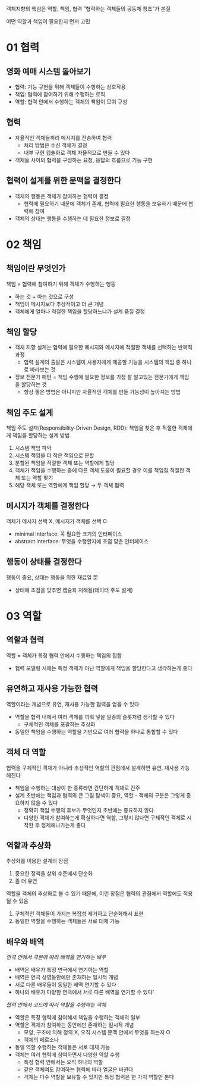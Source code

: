 객체지향의 핵심은 역할, 책임, 협력
”협력하는 객체들의 공동체 창조”가 본질

어떤 역할과 책임이 필요한지 먼저 고민 

# 01 협력

## 영화 예매 시스템 돌아보기

- 협력: 기능 구현을 위해 객체들이 수행하는 상호작용
- 책임: 협력에 참여하기 위해 수행하는 로직
- 역할: 협력 안에서 수행하는 객체의 책임이 모여 구성

## 협력

- 자율적인 객체들끼리 메시지를 전송하여 협력
    - 처리 방법은 수신 객체가 결정
    - 내부 구현 캡슐화로 객체 자율적으로 만들 수 있다
- 객체들 사이의 협력을 구성하는 요청, 응답의 흐름으로 기능 구현

## 협력이 설계를 위한 문맥을 결정한다

- 객체의 행동은 객체가 참여하는 협력이 결정
    - 협력에 필요하기 때문에 객체가 존재, 협력에 필요한 행동을 보유하기 때문에 협력에 참여
- 객체의 상태는 행동을 수행하는 데 필요한 정보로 결정

# 02 책임

## 책임이란 무엇인가

책임 = 협력에 참여하기 위해 객체가 수행하는 행동

- 하는 것 + 아는 것으로 구성
- 책임이 메시지보다 추상적이고 더 큰 개념
- 객체에게 얼마나 적절한 책임을 할당하느냐가 설계 품질 결정

## 책임 할당

- 객체 지향 설계는 협력에 필요한 메시지와 메시지에 적절한 객체를 선택하는 반복적 과정
    - 협력 설계의 출발은 시스템이 사용자에게 제공할 기능을 시스템의 책임 중 하나로 바라보는 것
- 정보 전문가 패턴 = 책임 수행에 필요한 정보를 가장 잘 알고있는 전문가에게 책임을 할당하는 것
    - 항상 좋은 방법은 아니지만 자율적인 객체를 만들 가능성이 높아지는 방법

## 책임 주도 설계

책임 주도 설계(Responsibility-Driven Design, RDD): 책임을 찾은 후 적절한 객체에게 책임을 할당하는 설계 방법

1. 시스템 책임 파악
2. 시스템 책임을 더 작은 책임으로 분할
3. 분할된 책임을 적절한 객체 또는 역할에게 할당
4. 객체가 책임을 수행하는 중에 다른 객체 도움이 필요할 경우 이를 책임질 적절한 객체 또는 역할 찾기
5. 해당 객체 또는 역할에게 책임 할당 → 두 객체 협력

## 메시지가 객체를 결정한다

객체가 메시지 선택 X, 메시지가 객체를 선택 O

- minimal interface: 꼭 필요한 크기의 인터페이스
- abstract interface: 무엇을 수행할지에 초점 맞춘 인터페이스

## 행동이 상태를 결정한다

행동이 중요, 상태는 행동을 위한 재료일 뿐

- 상태에 초점을 맞추면 캡슐화 저해됨(데이터 주도 설계)

# 03 역할

## 역할과 협력

역할 = 객체가 특정 협력 안에서 수행하는 책임의 집합

- 협력 모델링 시에는 특정 객체가 아닌 역할에게 책임을 할당한다고 생각하는게 좋다

## 유연하고 재사용 가능한 협력

역할이라는 개념으로 유연, 재사용 가능한 협력을 얻을 수 있다

- 역할을 협력 내에서 여러 객체를 끼워 넣을 일종의 슬롯처럼 생각할 수 있다
    - 구체적인 객체를 포괄하는 추상화
- 동일한 책임을 수행하는 역할을 기반으로 여러 협력을 하나로 통합할 수 있다

## 객체 대 역할

협력을 구체적인 객체가 아니라 추상적인 역할의 관점에서 설계하면 유연, 재사용 가능해진다

- 책임을 수행하는 대상이 한 종류라면 간단하게 객체로 간주
- 설계 초반에는 책임과 협력의 큰 그림 탐색이 중요, 역할 - 객체의 구분은 그렇게 중요하지 않을 수 있다
    - 정확히 책임 수행의 후보가 무엇인지 초반에는 중요하지 않다
    - 다양한 객체가 참여하는게 확실하다면 역할, 그렇지 않다면 구체적인 객체로 시작한 후 정제해나가는게 좋다

## 역할과 추상화

추상화를 이용한 설계의 장점

1. 중요한 정책을 상위 수준에서 단순화
2. 좀 더 유연

역할을 객체의 추상화로 볼 수 있기 때문에, 이런 장점은 협력의 관점에서 역할에도 적용될 수 있음

1. 구체적인 객체들이 가지는 복잡성 제거하고 단순화해서 표현
2. 동일한 역할을 수행하는 객체들은 서로 대체 가능

## 배우와 배역

*연극 안에서 극본에 따라 배역을 연기하는 배우*

- 배역은 배우가 특정 연극에서 연기하는 역할
- 배역은 연극 상영동안에만 존재하는 일시적 개념
- 서로 다른 배우들이 동일한 배역 연기할 수 있다
- 하나의 배우가 다양한 연극에서 서로 다른 배역을 연기할 수 있다’

*협력 안에서 코드에 따라 역할을 수행하는 객체*

- 역할은 특정 협력에 참여해서 책임을 수행하는 객체의 일부
- 역할은 객체가 참여하는 동안에만 존재하는 일시적 개념
    - 모양, 구조에 의해 정의 X, 오직 시스템 문맥 안에서 무엇을 하는지 O
    - 객체의 페르소나
- 동일 역할 수행하는 객체들은 서로 대체 가능
- 객체는 여러 협력에 참여하면서 다양한 역할 수행
    - 특정 협력 안에서는 오직 하나의 역할
    - 같은 객체여도 참여하는 협력에 따라 얼굴은 바뀐다
    - 객체는 다수 역할을 보유할 수 있지만 특정 협력은 한 가지 역할만 본다
